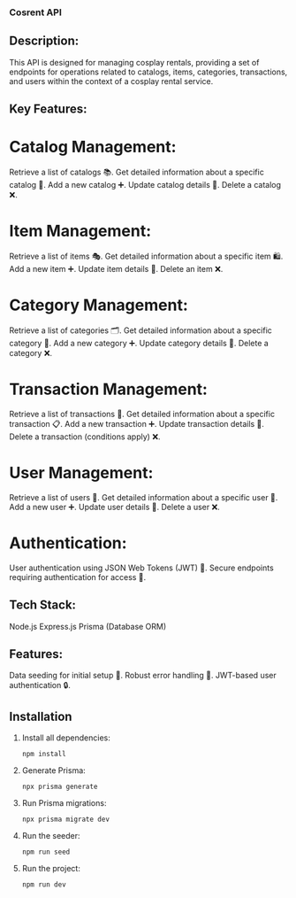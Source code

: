 ### Cosrent API

## Description:

This API is designed for managing cosplay rentals, providing a set of endpoints for operations related to catalogs, items, categories, transactions, and users within the context of a cosplay rental service.

## Key Features:
# Catalog Management:
Retrieve a list of catalogs 📚.
Get detailed information about a specific catalog 🧐.
Add a new catalog ➕.
Update catalog details 🔄.
Delete a catalog ❌.

# Item Management:
Retrieve a list of items 🎭.
Get detailed information about a specific item 🛍️.
Add a new item ➕.
Update item details 🔄.
Delete an item ❌.

# Category Management:
Retrieve a list of categories 🗂️.
Get detailed information about a specific category 📁.
Add a new category ➕.
Update category details 🔄.
Delete a category ❌.

# Transaction Management:
Retrieve a list of transactions 💼.
Get detailed information about a specific transaction 📋.
Add a new transaction ➕.
Update transaction details 🔄.
Delete a transaction (conditions apply) ❌.

# User Management:
Retrieve a list of users 👥.
Get detailed information about a specific user 👤.
Add a new user ➕.
Update user details 🔄.
Delete a user ❌.

# Authentication:
User authentication using JSON Web Tokens (JWT) 🔐.
Secure endpoints requiring authentication for access 🚀.

## Tech Stack:
Node.js
Express.js
Prisma (Database ORM)

## Features:
Data seeding for initial setup 🌱.
Robust error handling 🚨.
JWT-based user authentication 🔒.

## Installation

1. Install all dependencies:

   ```npm install```

2. Generate Prisma:

   ```npx prisma generate```

3. Run Prisma migrations:

   ```npx prisma migrate dev```

4. Run the seeder:

   ```npm run seed```

5. Run the project:

   ```npm run dev```
